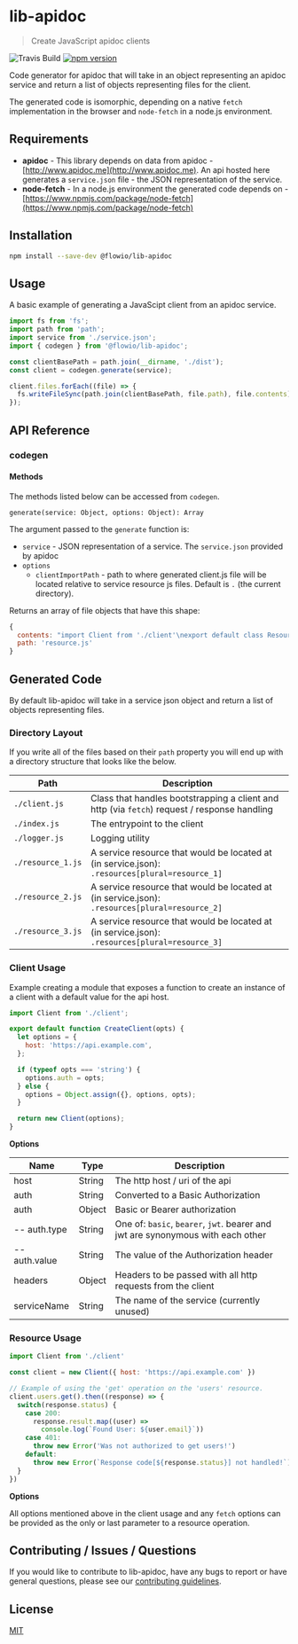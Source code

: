 # lib-apidoc

> Create JavaScript apidoc clients

![Travis Build](https://travis-ci.com/flowcommerce/lib-apidoc.svg?token=7zKwz4c4Spi2bnQ6UDw6&branch=main "Travis Build")
[![npm version](https://badge.fury.io/js/%40flowio%2Flib-apidoc.svg)](https://badge.fury.io/js/%40flowio%2Flib-apidoc)

Code generator for apidoc that will take in an object representing an apidoc service and return a list of objects representing files for the client.

The generated code is isomorphic, depending on a native `fetch` implementation
in the browser and `node-fetch` in a node.js environment.

## Requirements

- **apidoc** - This library depends on data from apidoc - [http://www.apidoc.me](http://www.apidoc.me). An api hosted here generates a `service.json` file - the JSON representation of the service.
- **node-fetch** - In a node.js environment the generated code depends on - [https://www.npmjs.com/package/node-fetch](https://www.npmjs.com/package/node-fetch)

## Installation

```bash
npm install --save-dev @flowio/lib-apidoc
```

## Usage

A basic example of generating a JavaScipt client from an apidoc service.

```JavaScript
import fs from 'fs';
import path from 'path';
import service from './service.json';
import { codegen } from '@flowio/lib-apidoc';

const clientBasePath = path.join(__dirname, './dist');
const client = codegen.generate(service);

client.files.forEach((file) => {
  fs.writeFileSync(path.join(clientBasePath, file.path), file.contents);
});
```

## API Reference

### codegen

#### Methods

The methods listed below can be accessed from `codegen`.

`generate(service: Object, options: Object): Array`

The argument passed to the `generate` function is:

- `service` - JSON representation of a service. The `service.json` provided by apidoc
- `options`
  - `clientImportPath` - path to where generated client.js file will be located relative to service resource js files. Default is `.` (the current directory).

Returns an array of file objects that have this shape:

```JavaScript
{
  contents: "import Client from './client'\nexport default class Resource...",
  path: 'resource.js'
}
```

## Generated Code

By default lib-apidoc will take in a service json object and return a list of
objects representing files.

### Directory Layout

If you write all of the files based on their `path` property you will end up with a directory structure that looks like the below.

| Path              | Description
| ----------------- | -----------
| `./client.js`     | Class that handles bootstrapping a client and http (via `fetch`) request / response handling
| `./index.js`      | The entrypoint to the client
| `./logger.js`     | Logging utility
| `./resource_1.js` | A service resource that would be located at (in service.json): `.resources[plural=resource_1]`
| `./resource_2.js` | A service resource that would be located at (in service.json): `.resources[plural=resource_2]`
| `./resource_3.js` | A service resource that would be located at (in service.json): `.resources[plural=resource_3]`

### Client Usage

Example creating a module that exposes a function to create an instance of a
client with a default value for the api host.

```JavaScript
import Client from './client';

export default function CreateClient(opts) {
  let options = {
    host: 'https://api.example.com',
  };

  if (typeof opts === 'string') {
    options.auth = opts;
  } else {
    options = Object.assign({}, options, opts);
  }

  return new Client(options);
}
```

**Options**

| Name          | Type   |  Description                       
| ------------- | -----  | ---------------------------------
| host          | String | The http host / uri of the api    
| auth          | String | Converted to a Basic Authorization
| auth          | Object | Basic or Bearer authorization     
| -- auth.type  | String | One of: `basic`, `bearer`, `jwt`. bearer and jwt are synonymous with each other
| -- auth.value | String | The value of the Authorization header
| headers       | Object | Headers to be passed with all http requests from the client
| serviceName   | String | The name of the service (currently unused)

### Resource Usage

```JavaScript
import Client from './client'

const client = new Client({ host: 'https://api.example.com' })

// Example of using the 'get' operation on the 'users' resource.
client.users.get().then((response) => {
  switch(response.status) {
    case 200:
      response.result.map((user) =>
        console.log(`Found User: ${user.email}`))
    case 401:
      throw new Error('Was not authorized to get users!')
    default:
      throw new Error(`Response code[${response.status}] not handled!`)
  }
})
```

**Options**

All options mentioned above in the client usage and any `fetch` options can be
provided as the only or last parameter to a resource operation.


## Contributing / Issues / Questions

If you would like to contribute to lib-apidoc, have any bugs to report or have general questions, please see our [contributing guidelines](CONTRIBUTING.md).

## License

[MIT](LICENSE)
